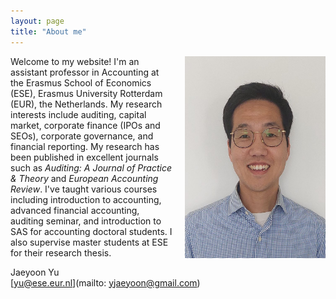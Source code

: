 ```yaml
---
layout: page
title: "About me"
---
```


<img style="border: 0px solid ; width: 224.67px; height: 323.67px; float: right; padding-left:20px" src="profile.jpg" alt="hi" class="inline">Welcome to my website! I'm an assistant professor in Accounting at the Erasmus School of Economics (ESE), Erasmus University Rotterdam (EUR), the Netherlands. My research interests include auditing, capital market, corporate finance (IPOs and SEOs), corporate governance, and financial reporting. My research has been published in excellent journals such as <em>Auditing: A Journal of Practice & Theory</em> and <em>European Accounting Review</em>. I've taught various courses including introduction to accounting, advanced financial accounting, auditing seminar, and introduction to SAS for accounting doctoral students. I also supervise master students at ESE for their research thesis.


Jaeyoon Yu  
[yu@ese.eur.nl](mailto: yjaeyoon@gmail.com)
